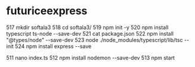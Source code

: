 # futuriceexpress

  517  mkdir softala3
  518  cd softala3/
  519  npm init -y
  520  npm install typescript ts-node --save-dev
  521  cat package.json 
  522  npm install "@types/node" --save-dev
  523  node ./node_modules/typescript/lib/tsc --init
  524  npm install express --save

  511  nano index.ts
  512  npm install nodemon --save-dev
  513  npm start
